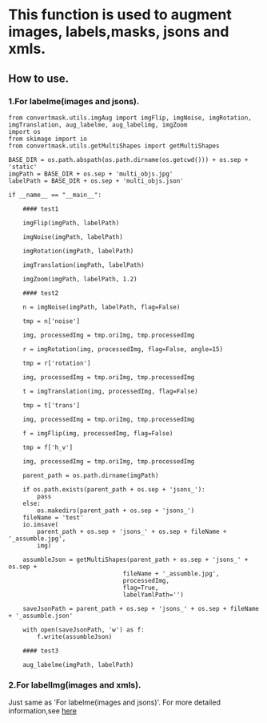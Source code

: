 <!--
 * @lanhuage: markdown
 * @Descripttion: 
 * @version: beta
 * @Author: xiaoshuyui
 * @Date: 2020-10-22 09:36:45
 * @LastEditors: xiaoshuyui
 * @LastEditTime: 2020-10-23 09:42:44
-->
# This function is used to augment images, labels,masks, jsons and xmls.

## How to use.

### 1.For labelme(images and jsons).

    from convertmask.utils.imgAug import imgFlip, imgNoise, imgRotation, imgTranslation, aug_labelme, aug_labelimg, imgZoom
    import os
    from skimage import io
    from convertmask.utils.getMultiShapes import getMultiShapes

    BASE_DIR = os.path.abspath(os.path.dirname(os.getcwd())) + os.sep + 'static'
    imgPath = BASE_DIR + os.sep + 'multi_objs.jpg'
    labelPath = BASE_DIR + os.sep + 'multi_objs.json'

    if __name__ == "__main__":

        #### test1

        imgFlip(imgPath, labelPath)

        imgNoise(imgPath, labelPath)

        imgRotation(imgPath, labelPath)

        imgTranslation(imgPath, labelPath)

        imgZoom(imgPath, labelPath, 1.2)

        #### test2

        n = imgNoise(imgPath, labelPath, flag=False)

        tmp = n['noise']

        img, processedImg = tmp.oriImg, tmp.processedImg

        r = imgRotation(img, processedImg, flag=False, angle=15)

        tmp = r['rotation']

        img, processedImg = tmp.oriImg, tmp.processedImg

        t = imgTranslation(img, processedImg, flag=False)

        tmp = t['trans']

        img, processedImg = tmp.oriImg, tmp.processedImg

        f = imgFlip(img, processedImg, flag=False)

        tmp = f['h_v']

        img, processedImg = tmp.oriImg, tmp.processedImg

        parent_path = os.path.dirname(imgPath)

        if os.path.exists(parent_path + os.sep + 'jsons_'):
            pass
        else:
            os.makedirs(parent_path + os.sep + 'jsons_')
        fileName = 'test'
        io.imsave(
            parent_path + os.sep + 'jsons_' + os.sep + fileName + '_assumble.jpg',
            img)

        assumbleJson = getMultiShapes(parent_path + os.sep + 'jsons_' + os.sep +
                                    fileName + '_assumble.jpg',
                                    processedImg,
                                    flag=True,
                                    labelYamlPath='')

        saveJsonPath = parent_path + os.sep + 'jsons_' + os.sep + fileName + '_assumble.json'

        with open(saveJsonPath, 'w') as f:
            f.write(assumbleJson)

        #### test3

        aug_labelme(imgPath, labelPath)

### 2.For labelImg(images and xmls).

Just same as 'For labelme(images and jsons)'. For more detailed information,see [here](../../convertmask/utils/auglib/imgAug_xmls.py)